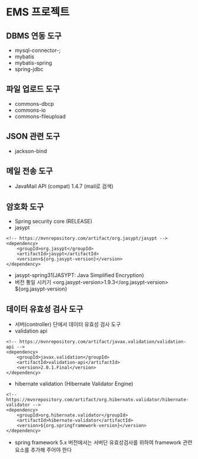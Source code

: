 # EMS 프로젝트

## DBMS 연동 도구
* mysql-connector-;
* mybatis
* mybatis-spring
* spring-jdbc

## 파일 업로드 도구
* commons-dbcp
* commons-io
* commons-fileupload

## JSON 관련 도구
* jackson-bind

## 메일 전송 도구
* JavaMail API (compat) 1.4.7 (mail로 검색)

## 암호화 도구
* Spring security core (RELEASE)
* jasypt
```
<!-- https://mvnrepository.com/artifact/org.jasypt/jasypt -->
<dependency>
    <groupId>org.jasypt</groupId>
    <artifactId>jasypt</artifactId>
    <version>${org.jasypt-version}</version>
</dependency>
```
* jasypt-spring31(JASYPT: Java Simplified Encryption)
* 버전 통일 시키기 <org.jasypt-version>1.9.3</org.jasypt-version> 
${org.jasypt-version}

## 데이터 유효성 검사 도구
* 서버(controller) 단에서 데이터 유효성 검사 도구
* validation api
```
<!-- https://mvnrepository.com/artifact/javax.validation/validation-api -->
<dependency>
    <groupId>javax.validation</groupId>
    <artifactId>validation-api</artifactId>
    <version>2.0.1.Final</version>
</dependency>
```
* hibernate validation (Hibernate Validator Engine)
```
<!-- https://mvnrepository.com/artifact/org.hibernate.validator/hibernate-validator -->
<dependency>
    <groupId>org.hibernate.validator</groupId>
    <artifactId>hibernate-validator</artifactId>
    <version>${org.springframework-version}</version>
</dependency>
```
* spring framework 5.x 버전에서는 서버단 유효성검사를 위하여 framework 관련 요소를 추가해 주어야 한다
